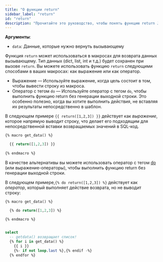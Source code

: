 ```yaml
---
title: "О функции return"
sidebar_label: "return"
id: "return"
description: "Прочитайте это руководство, чтобы понять функцию return Jinja в dbt."
---
```


__Аргументы__:

 * `data`: Данные, которые нужно вернуть вызывающему

Функция `return` может использоваться в макросах для возврата данных вызывающему. Тип данных (dict, list, int и т.д.) будет сохранен при вызове `return`. Вы можете использовать функцию `return` следующими способами в ваших макросах: как выражение или как оператор.

- Выражение &mdash; Используйте выражение, когда цель состоит в том, чтобы вывести строку из макроса.
- Оператор с тегом `do` &mdash; Используйте оператор с тегом `do`, чтобы выполнить функцию return без генерации выходной строки. Это особенно полезно, когда вы хотите выполнить действия, не вставляя их результаты непосредственно в шаблон.

В следующем примере `{{ return([1,2,3]) }}` действует как _выражение_, которое напрямую выводит строку, что делает его подходящим для непосредственной вставки возвращаемых значений в SQL-код.

<File name='macros/get_data.sql'>

```sql
{% macro get_data() %}

  {{ return([1,2,3]) }}
  
{% endmacro %}
```

</File>

В качестве альтернативы вы можете использовать оператор с тегом [do](https://jinja.palletsprojects.com/en/3.0.x/extensions/#expression-statement) (или выражение-операторы), чтобы выполнить функцию return без генерации выходной строки.

В следующем примере,`{% do return([1,2,3]) %}` действует как _оператор_, который выполняет действие возврата, но не выводит строку:

<File name='macros/get_data.sql'>

```sql
{% macro get_data() %}

  {% do return([1,2,3]) %}
  
{% endmacro %}
```

</File>

<File name='models/my_model.sql'>

```sql

select
  -- getdata() возвращает список!
  {% for i in get_data() %}
    {{ i }}
    {%- if not loop.last %},{% endif -%}
  {% endfor %}
```

</File>